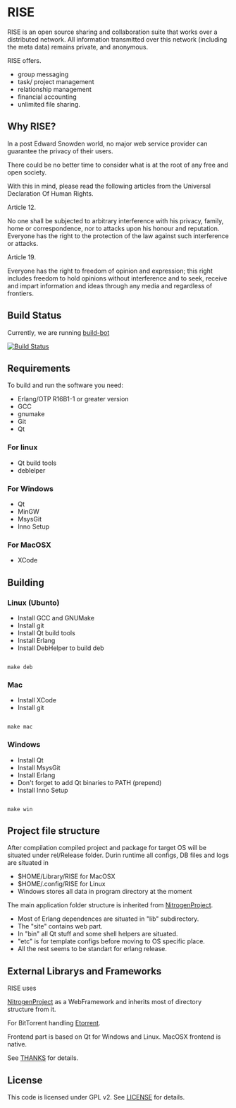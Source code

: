 RISE
====

RISE is an open source sharing and collaboration suite that works over a 
distributed network. All information transmitted over this network 
(including the meta data) remains private, and anonymous.

RISE offers.
* group messaging
* task/ project management
* relationship management
* financial accounting
* unlimited file sharing.

Why RISE?
---------

In a post Edward Snowden world, no major web service provider can guarantee the 
privacy of their users.

There could be no better time to consider what is at the root of any free and 
open society.

With this in mind, please read the following articles from the 
Universal Declaration Of Human Rights.

Article 12.

No one shall be subjected to arbitrary interference with his privacy, family, home or correspondence, nor to attacks upon his honour and reputation. Everyone has the right to the protection of the law against such interference or attacks.

Article 19.

Everyone has the right to freedom of opinion and expression; this right includes freedom to hold opinions without interference and to seek, receive and impart information and ideas through any media and regardless of frontiers.

Build Status
------------

Currently, we are running [build-bot](http://travis-ci.org)

[![Build Status](https://travis-ci.org/SovereignPrime/RISE.svg?branch=master)](https://travis-ci.org/SovereignPrime/RISE)

Requirements
-------------

To build and run the software you need:

* Erlang/OTP R16B1-1 or greater version
* GCC
* gnumake
* Git
* Qt


### For linux
* Qt build tools
* deblelper

### For Windows
* Qt
* MinGW
* MsysGit
* Inno Setup

### For MacOSX
* XCode

Building
--------

### Linux (Ubunto)
* Install GCC and GNUMake
* Install git
* Install Qt build tools
* Install Erlang
* Install DebHelper to build deb

<code>
make deb
</code>

### Mac
* Install XCode
* Install git

<code>
make mac
</code>

### Windows
* Install  Qt
* Install MsysGit
* Install Erlang
* Don't forget to add Qt binaries to PATH (prepend)
* Install Inno Setup

<code>
make win
</code>

Project file structure
----------------------

After compilation compiled project and package for target OS will be situated under rel/Release folder.
Durin runtime all configs, DB files and logs are situated in
* $HOME/Library/RISE for MacOSX
* $HOME/.config/RISE for Linux
* Windows stores all data in program directory at the moment

The main application folder structure is inherited from [NitrogenProject](http://nitrogenproject.com).
* Most of Erlang dependences are situated in "lib" subdirectory.
* The "site" contains web part.
* In "bin" all Qt stuff and some shell helpers are situated.
* "etc" is for template configs before moving to OS specific place.
* All the rest seems to be standart for erlang release.

External Librarys and Frameworks
--------------------------------

RISE uses
 
[NitrogenProject](http://nitrogenproject.com) as a WebFramework and inherits most of directory 
structure from it.

For BitTorrent handling [Etorrent](https://github.com/jlouis/etorrent_core).

Frontend part is based on Qt for Windows and Linux.
MacOSX frontend is native.

See [THANKS](THANKS.markdown) for details.

License
-------

This code is licensed under GPL v2.
See [LICENSE](LICENSE) for details.
